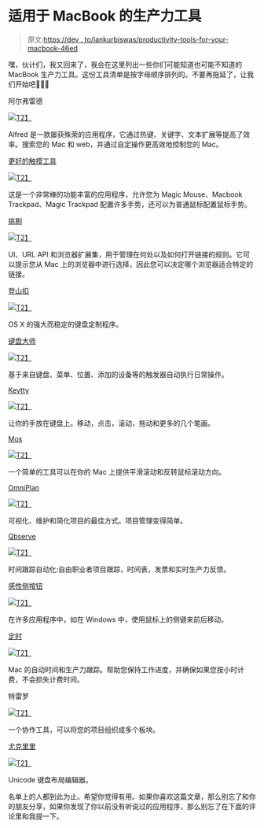 # 适用于 MacBook 的生产力工具

> 原文:[https://dev . to/iankurbiswas/productivity-tools-for-your-macbook-46ed](https://dev.to/iankurbiswas/productivity-tools-for-your-macbook-46ed)

嘿，伙计们，我又回来了，我会在这里列出一些你们可能知道也可能不知道的 MacBook 生产力工具。这份工具清单是按字母顺序排列的。不要再拖延了，让我们开始吧🏃🏻‍♂️

阿尔弗雷德

[![](../Images/2c13b732095122b9a6d7c899beb01be7.png)T2】](https://res.cloudinary.com/practicaldev/image/fetch/s--aIXvBA0o--/c_limit%2Cf_auto%2Cfl_progressive%2Cq_auto%2Cw_880/https://i.imgur.com/eYwT92Q.png)

Alfred 是一款屡获殊荣的应用程序，它通过热键、关键字、文本扩展等提高了效率。搜索您的 Mac 和 web，并通过自定操作更高效地控制您的 Mac。

[更好的触摸工具](https://folivora.ai/)

[![](../Images/59ad74c79a038e487f96eddff5834776.png)T2】](https://res.cloudinary.com/practicaldev/image/fetch/s--gI5H8z5D--/c_limit%2Cf_auto%2Cfl_progressive%2Cq_auto%2Cw_880/https://folivora.ai/folivora/static/media/Untitled-3%400%2C5x_2.8cc4d624.jpg)

这是一个非常棒的功能丰富的应用程序，允许您为 Magic Mouse、Macbook Trackpad、Magic Trackpad 配置许多手势，还可以为普通鼠标配置鼠标手势。

[挑剔](https://www.choosyosx.com/)

[![](../Images/742f8a66193e85028aa1bbdcc32764a1.png)T2】](https://res.cloudinary.com/practicaldev/image/fetch/s--tic8t8aE--/c_limit%2Cf_auto%2Cfl_progressive%2Cq_auto%2Cw_880/https://i.imgur.com/1DI4eW2.png)

UI、URL API 和浏览器扩展集，用于管理在何处以及如何打开链接的规则。它可以提示您从 Mac 上的浏览器中进行选择，因此您可以决定哪个浏览器适合特定的链接。

[登山扣](https://pqrs.org/osx/karabiner/index.html)

[![](../Images/0a3b23449db0a9c33a85e42a2e25d95c.png)T2】](https://res.cloudinary.com/practicaldev/image/fetch/s--8DoPF3zf--/c_limit%2Cf_auto%2Cfl_progressive%2Cq_auto%2Cw_880/https://i.imgur.com/zUX7noE.png)

OS X 的强大而稳定的键盘定制程序。

[键盘大师](http://www.keyboardmaestro.com/main/)

[![](../Images/665a29cc2ef7b4fd28c3b3e90fdc87cb.png)T2】](https://res.cloudinary.com/practicaldev/image/fetch/s--1tN451Y1--/c_limit%2Cf_auto%2Cfl_progressive%2Cq_auto%2Cw_880/https://i.imgur.com/xitRTw0.png)

基于来自键盘、菜单、位置、添加的设备等的触发器自动执行日常操作。

[Keytty](https://keytty.com/)

[![](../Images/58b5b32b5961b7f81cf6857cc7f1981e.png)T2】](https://res.cloudinary.com/practicaldev/image/fetch/s--ARHECA0e--/c_limit%2Cf_auto%2Cfl_progressive%2Cq_66%2Cw_880/https://keytty.com/images/keytty_gif.gif)

让你的手放在键盘上。移动，点击，滚动，拖动和更多的几个笔画。

[Mos](https://mos.caldis.me/)

[![](../Images/40ec50baf1f503c2314cbabe4d55d303.png)T2】](https://res.cloudinary.com/practicaldev/image/fetch/s--PTY8Bh_b--/c_limit%2Cf_auto%2Cfl_progressive%2Cq_auto%2Cw_880/https://i.imgur.com/LGkrqO6.png)

一个简单的工具可以在你的 Mac 上提供平滑滚动和反转鼠标滚动方向。

[OmniPlan](https://www.omnigroup.com/omniplan/)

[![](../Images/02b5e3fdf4cbfecab3bfc0d7bd478e69.png)T2】](https://res.cloudinary.com/practicaldev/image/fetch/s--LPr--rlB--/c_limit%2Cf_auto%2Cfl_progressive%2Cq_auto%2Cw_880/https://i.imgur.com/kgLu0az.png)

可视化、维护和简化项目的最佳方式。项目管理变得简单。

[Qbserve](https://qotoqot.com/qbserve/)

[![](../Images/890eac2a7b050caf19ee28af85fe2696.png)T2】](https://res.cloudinary.com/practicaldev/image/fetch/s--sRL_0cqp--/c_limit%2Cf_auto%2Cfl_progressive%2Cq_auto%2Cw_880/https://i.imgur.com/sZR9GvB.png)

时间跟踪自动化:自由职业者项目跟踪，时间表，发票和实时生产力反馈。

[感性侧按钮](https://sensible-side-buttons.archagon.net/)

[![](../Images/782621cab712649598a78e265ca89954.png)T2】](https://res.cloudinary.com/practicaldev/image/fetch/s--75BNJGOV--/c_limit%2Cf_auto%2Cfl_progressive%2Cq_auto%2Cw_880/https://i.imgur.com/aY0vTNA.png)

在许多应用程序中，如在 Windows 中，使用鼠标上的侧键来前后移动。

[定时](https://timingapp.com/)

[![](../Images/05e06171961b503f8a91d415fd934fa6.png)T2】](https://res.cloudinary.com/practicaldev/image/fetch/s--21gr3goK--/c_limit%2Cf_auto%2Cfl_progressive%2Cq_66%2Cw_880/https://timingapp.com/screens/add_task.gif.pagespeed.ce.CavS4YXicR.gif)

Mac 的自动时间和生产力跟踪。帮助您保持工作进度，并确保如果您按小时计费，不会损失计费时间。

特雷罗

[![](../Images/8ae3a73f38ac0ecf5b921673827a1094.png)T2】](https://res.cloudinary.com/practicaldev/image/fetch/s--_MDAFxbC--/c_limit%2Cf_auto%2Cfl_progressive%2Cq_auto%2Cw_880/https://i.imgur.com/8bFdd3S.png)

一个协作工具，可以将您的项目组织成多个板块。

[尤克里里](http://scripts.sil.org/ukelele)

[![](../Images/e608bce467897627e9edb2e576eeeb36.png)T2】](https://res.cloudinary.com/practicaldev/image/fetch/s--YPeQ_4Gb--/c_limit%2Cf_auto%2Cfl_progressive%2Cq_auto%2Cw_880/https://i.imgur.com/DGdzL6C.png)

Unicode 键盘布局编辑器。

名单上的人都到此为止。希望你觉得有用。如果你喜欢这篇文章，那么别忘了和你的朋友分享，如果你发现了你以前没有听说过的应用程序，那么别忘了在下面的评论里和我提一下。